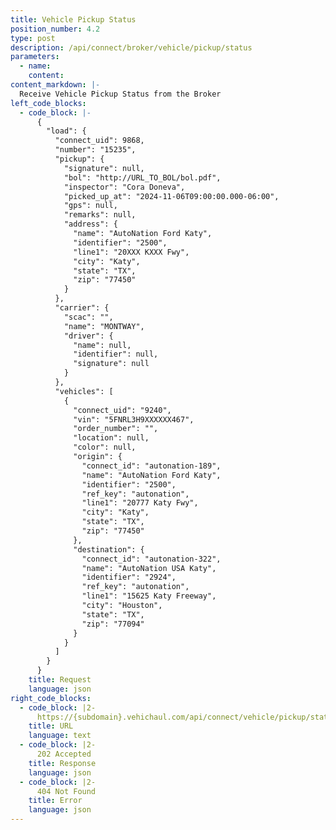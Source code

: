 ```yaml
---
title: Vehicle Pickup Status
position_number: 4.2
type: post
description: /api/connect/broker/vehicle/pickup/status
parameters:
  - name: 
    content: 
content_markdown: |-
  Receive Vehicle Pickup Status from the Broker
left_code_blocks:
  - code_block: |-
      {
        "load": {
          "connect_uid": 9868,
          "number": "15235",
          "pickup": {
            "signature": null,
            "bol": "http://URL_TO_BOL/bol.pdf",
            "inspector": "Cora Doneva",
            "picked_up_at": "2024-11-06T09:00:00.000-06:00",
            "gps": null,
            "remarks": null,
            "address": {
              "name": "AutoNation Ford Katy",
              "identifier": "2500",
              "line1": "20XXX KXXX Fwy",
              "city": "Katy",
              "state": "TX",
              "zip": "77450"
            }
          },
          "carrier": {
            "scac": "",
            "name": "MONTWAY",
            "driver": {
              "name": null,
              "identifier": null,
              "signature": null
            }
          },
          "vehicles": [
            {
              "connect_uid": "9240",
              "vin": "5FNRL3H9XXXXXX467",
              "order_number": "",
              "location": null,
              "color": null,
              "origin": {
                "connect_id": "autonation-189",
                "name": "AutoNation Ford Katy",
                "identifier": "2500",
                "ref_key": "autonation",
                "line1": "20777 Katy Fwy",
                "city": "Katy",
                "state": "TX",
                "zip": "77450"
              },
              "destination": {
                "connect_id": "autonation-322",
                "name": "AutoNation USA Katy",
                "identifier": "2924",
                "ref_key": "autonation",
                "line1": "15625 Katy Freeway",
                "city": "Houston",
                "state": "TX",
                "zip": "77094"
              }
            }
          ]
        }
      } 
    title: Request
    language: json
right_code_blocks:
  - code_block: |2-
      https://{subdomain}.vehichaul.com/api/connect/vehicle/pickup/status
    title: URL
    language: text
  - code_block: |2-
      202 Accepted
    title: Response
    language: json
  - code_block: |2-
      404 Not Found
    title: Error
    language: json
---
```


